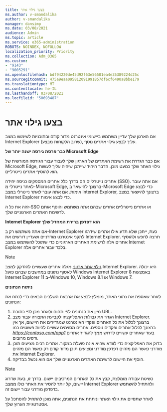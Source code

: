 ```yaml
---
title: בצעו גילוי אתר
ms.author: v-smandalika
author: v-smandalika
manager: dansimp
ms.date: 03/08/2021
audience: Admin
ms.topic: article
ms.service: o365-administration
ROBOTS: NOINDEX, NOFOLLOW
localization_priority: Priority
ms.collection: Adm_O365
ms.custom:
- "9143"
- "9005291"
ms.openlocfilehash: bdf94220de45d92f63e56501ea4e35389224d25c
ms.sourcegitcommit: 475a9eaa095812091991857df6cf6490a8bbe179
ms.translationtype: MT
ms.contentlocale: he-IL
ms.lasthandoff: 03/08/2021
ms.locfileid: "50693487"
---
```

# <a name="do-site-discovery"></a>בצעו גילוי אתר

אם הארגון שלך עדיין משתמש ביישומי אינטרנט מדור קודם ובתוכניות לשימוש במצב Internet Explorer (שרוב הלקוחות מבצע), עליך לבצע גילוי אתרים נוסף.

**כבר פרסת גירסה ישנה יותר של Microsoft Edge**

אם כבר הגדרת את רשימת האתרים של הארגון שלך לעבוד עבור הגירסה המורשית של Microsoft Edge, גילוי האתר שלך כמעט מוכן. הדבר היחיד שייתכן שיהיה עליך לעשות הוא להוסיף אתרים נייטרליים.

אתרים נייטרליים הם בדרך כלל אתרים המספקים כניסה יחידה (SSO). אם אתה עובר לאתר נייטרלי מ-Microsoft Edge, ברצונך להישאר ב-Microsoft Edge כדי לבצע אימות. אם אתה עובר לאתר נייטרלי במצב Internet Explorer, ברצונך להישאר במצב Internet Explorer כדי לבצע אימות.

זהה את כל ה-SSO או אתרים נייטרליים אחרים שבהם אתה משתמש והוסף אותם לרשימת האתרים הארגוניים שלך.

**Internet Explorer הוא דפדפן ברירת המחדל שלך**

אם אתה משתמש רק ב-Internet Explorer כעת, ייתכן שלא תדע אילו אתרים שידרגו לתקני אינטרנט מודרניים ושעדיין דורשים את Internet Explorer. תרצה לחפש ולהוסיף אתרים אלה לרשימת האתרים הארגוניים כדי שתוכל להשתמש במצב Internet Explorer בלבד עבור אתרים אלה.

> [!NOTE]
> [גילוי אתר ארגוני](https://docs.microsoft.com/internet-explorer/ie11-deploy-guide/collect-data-using-enterprise-site-discovery) מגלה אתרים שעשויים להזדקק למצב Internet Explorer. היא יכולה לאסוף נתונים במחשבים שבהם פועל Windows Internet Explorer 8 באמצעות Internet Explorer 11 ב-Windows 10, Windows 8.1 או Windows 7.

**ניתוח הנתונים**

לאחר שאספת את נתוני האתר, מומלץ לבצע את ארבעת השלבים הבאים כדי לנתח את הנתונים:
1. מיין את הנתונים לפי תחום ולאחר מכן לפי כתובת URL.
2. הגדר את גבולות האפליקציה לקביעת התצורה עבור מצב Internet Explorer. ברצונך לכלול את כל האתרים ופקדי האינטרנט שמגדירים את היישום, אך אין ברצונך לכלול אתרים ופקדים נוספים. אתרים מסוימים עשויים להיות פשוטים כמו *https://contoso.com/app1* בעוד שאחרים עשויים לדרוש ממך להגדיר אתרים ודפים מרובים.
3. בדוק את האפליקציה כדי לוודא שהיא אינה פועלת במקור. אתרים רבים מציעים תוכן מודרני כאשר הם מזהים דפדפן מודרני ומציעים תוכן מדור קודם רק כאשר הם מזהים את Internet Explorer.
4. הוסף את היישום לרשימת האתרים הארגוניים שלך אם הוא נכשל בבדיקה.

> [!NOTE]
> כשיטת עבודה מומלצת, קבץ את כל האתרים המרכיבים יישום. בדרך זו, בעת שדרוג יישום, קל יותר להסיר את האתר כולו ממצב Internet Explorer ולהתחיל להשתמש בדפדפן מודרני עבור יישום זה.

לאחר שתסיים את גילוי האתר וניתחת את הנתונים, אתה מוכן להתחיל להסתכל על אסטרטגיית הערוץ שלך.

